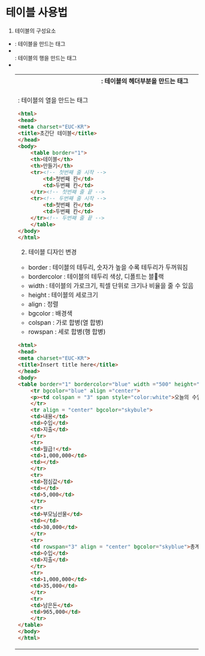 # 테이블 사용법

1. 테이블의 구성요소
- <table> : 테이블을 만드는 태그
- <th> : 테이블의 헤더부분을 만드는 태그
- <tr> : 테이블의 행을 만드는 태그
- <td> : 테이블의 열을 만드는 태그

```HTML
<html>
<head>
<meta charset="EUC-KR">
<title>초간단 테이블</title>
</head>
<body>
    <table border="1">
	<th>테이블</th>
	<th>만들기</th>
	<tr><!-- 첫번째 줄 시작 -->
	    <td>첫번째 칸</td>
	    <td>두번째 칸</td>
	</tr><!-- 첫번째 줄 끝 -->
	<tr><!-- 두번째 줄 시작 -->
	    <td>첫번째 칸</td>
	    <td>두번째 칸</td>
	</tr><!-- 두번째 줄 끝 -->
    </table>
</body>
</html>
```

2. 테이블 디자인 변경
- border : 테이블의 테두리, 숫자가 높을 수록 테두리가 두꺼워짐
- bordercolor : 테이블의 테두리 색상, 디폴트는 블랙
- width : 테이블의 가로크기, 픽셀 단위로 크기나 비율을 줄 수 있음
- height : 테이블의 세로크기
- align : 정렬
- bgcolor : 배경색
- colspan : 가로 합병(열 합병)
- rowspan : 세로 합병(행 합병)
```HTML
<html>
<head>
<meta charset="EUC-KR">
<title>Insert title here</title>
</head>
<body>
<table border="1" bordercolor="blue" width ="500" height="300" align = "center" >
    <tr bgcolor="blue" align ="center">
	<p><td colspan = "3" span style="color:white">오늘의 수입/지출</td></p>
    </tr>
    <tr align = "center" bgcolor="skybule">
	<td>내용</td>
	<td>수입</td>
	<td>지출</td>
    </tr>
    <tr>
	<td>월급!</td>
	<td>1,000,000</td>
	<td></td>
    </tr>
    <tr>
	<td>점심값</td>
	<td></td>
	<td>5,000</td>
    </tr>
    <tr>
	<td>부모님선물</td>
	<td></td>
	<td>30,000</td>
    </tr>
    <tr>
	<td rowspan="3" align = "center" bgcolor="skyblue">총계</td>
	<td>수입</td>
	<td>지출</td>
    </tr>
    <tr>
	<td>1,000,000</td>
	<td>35,000</td>
    </tr>
    <tr>
	<td>남은돈</td>
	<td>965,000</td>
    </tr>
</table>
</body>
</html>
```
